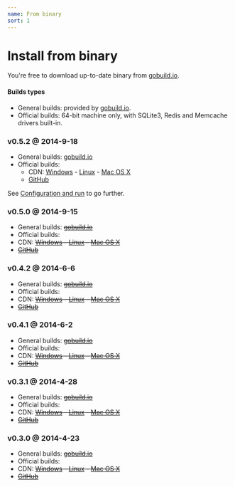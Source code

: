 ```yaml
---
name: From binary
sort: 1
---
```


# Install from binary

You're free to download up-to-date binary from [gobuild.io](http://gobuild.io/github.com/gogits/gogs).

#### Builds types

- General builds: provided by [gobuild.io](http://gobuild.io/github.com/gogits/gogs).
- Official builds: 64-bit machine only, with SQLite3, Redis and Memcache drivers built-in.

### v0.5.2 @ 2014-9-18

- General builds: [gobuild.io](http://gobuild.io/github.com/gogits/gogs?tag=tag:v0.5.2)
- Official builds: 
	- CDN: [Windows](http://gogs.dn.qbox.me/gogs_v0.5.2_windows_amd64.zip) - [Linux](http://gogs.dn.qbox.me/gogs_v0.5.2_linux_amd64.zip) - [Mac OS X](http://gogs.dn.qbox.me/gogs_v0.5.2_darwin_amd64.zip)
	- [GitHub](https://github.com/gogits/gogs/releases/tag/v0.5.2)

See [Configuration and run](configuration_and_run.md) to go further.

### v0.5.0 @ 2014-9-15

- General builds: ~~[gobuild.io](http://gobuild.io/github.com/gogits/gogs?tag=tag:v0.5.0)~~
- Official builds: 
 - CDN: ~~[Windows](http://gogs.dn.qbox.me/gogs_v0.5.0_windows_amd64.zip) - [Linux](http://gogs.dn.qbox.me/gogs_v0.5.0_linux_amd64.zip) - [Mac OS X](http://gogs.dn.qbox.me/gogs_v0.5.0_darwin_amd64.zip)~~
 - ~~[GitHub](https://github.com/gogits/gogs/releases/tag/v0.5.0)~~

### v0.4.2 @ 2014-6-6

- General builds: ~~[gobuild.io](http://gobuild.io/github.com/gogits/gogs?tag=tag:v0.4.2)~~
- Official builds: 
 - CDN: ~~[Windows](http://gogs.dn.qbox.me/gogs_v0.4.2_windows_amd64.zip) - [Linux](http://gogs.dn.qbox.me/gogs_v0.4.2_linux_amd64.zip) - [Mac OS X](http://gogs.dn.qbox.me/gogs_v0.4.2_darwin_amd64.zip)~~
 - ~~[GitHub](https://github.com/gogits/gogs/releases/tag/v0.4.2)~~

### v0.4.1 @ 2014-6-2

- General builds: ~~[gobuild.io](http://gobuild.io/github.com/gogits/gogs?tag=tag:v0.4.1)~~
- Official builds: 
 - CDN: ~~[Windows](http://gogs.dn.qbox.me/gogs_v0.4.1_windows_amd64.zip) - [Linux](http://gogs.dn.qbox.me/gogs_v0.4.1_linux_amd64.zip) - [Mac OS X](http://gogs.dn.qbox.me/gogs_v0.4.1_darwin_amd64.zip)~~
 - ~~[GitHub](https://github.com/gogits/gogs/releases/tag/v0.4.1)~~

### v0.3.1 @ 2014-4-28

- General builds: ~~[gobuild.io](http://gobuild.io/github.com/gogits/gogs?tag=tag:v0.3.1)~~
- Official builds: 
 - CDN: ~~[Windows](http://gogs.dn.qbox.me/gogs_v0.3.1_windows_amd64.zip) - [Linux](http://gogs.dn.qbox.me/gogs_v0.3.1_linux_amd64.zip) - [Mac OS X](http://gogs.dn.qbox.me/gogs_v0.3.1_darwin_amd64.zip)~~
 - ~~[GitHub](https://github.com/gogits/gogs/releases/tag/v0.3.1)~~

### v0.3.0 @ 2014-4-23

- General builds: ~~[gobuild.io](http://gobuild.io/github.com/gogits/gogs?tag=tag:v0.3.0)~~
- Official builds: 
 - CDN: ~~[Windows](http://gogs.dn.qbox.me/gogs_v0.3.0_windows_amd64.zip) - [Linux](http://gogs.dn.qbox.me/gogs_v0.3.0_linux_amd64.zip) - [Mac OS X](http://gogs.dn.qbox.me/gogs_v0.3.0_darwin_amd64.zip)~~
 - ~~[GitHub](https://github.com/gogits/gogs/releases/tag/v0.3.0)~~